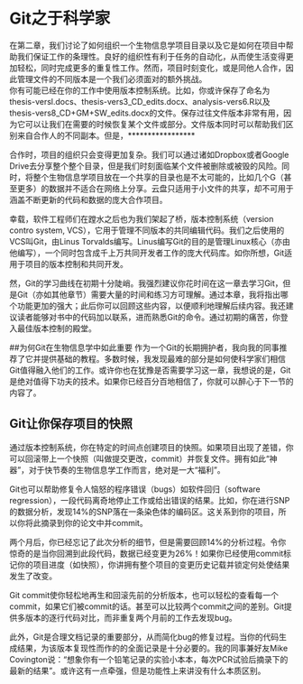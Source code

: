 # Git之于科学家




在第二章，我们讨论了如何组织一个生物信息学项目目录以及它是如何在项目中帮助我们保证工作的条理性。良好的组织性有利于任务的自动化，从而使生活变得更加轻松，同时完成更多的重复性工作。然而，项目时刻变化，或是同他人合作，因此管理文件的不同版本是一个我们必须面对的额外挑战。
<br>
你有可能已经在你的工作中使用版本控制系统。比如，你或许保存了命名为thesis-versl.docs、thesis-vers3_CD_edits.docx、analysis-vers6.R以及thesis-vers8_CD+GM+SW_edits.docx的文件。保存过往文件版本非常有用，因为它可以让我们在需要的时候恢复某个文件或部分。文件版本同时可以帮助我们区别来自合作人的不同副本。但是，*****************

合作时，项目的组织只会变得更加复杂。我们可以通过诸如Dropbox或者Google Drive去分享整个整个目录，但是我们时刻面临某个文件被删除或被毁的风险。同时，将整个生物信息学项目放在一个共享的目录也是不太可能的，比如几个G（甚至更多）的数据并不适合在网络上分享。云盘只适用于小文件的共享，却不可用于涵盖不断更新的代码和数据的庞大合作项目。

幸载，软件工程师们在蹚水之后也为我们架起了桥，版本控制系统（version contro system, VCS），它用于管理不同版本的共同编辑代码。我们之后使用的VCS叫Git，由Linus Torvalds编写。Linus编写Git的目的是管理Linux核心（亦由他编写），一个同时包含成千上万共同开发者工作的庞大代码库。如你所想，Git适用于项目的版本控制和共同开发。

然，Git的学习曲线在初期十分陡峭。我强烈建议你花时间在这一章去学习Git，但是Git（亦如其他章节）需要大量的时间和练习方可理解。通过本章，我将指出哪个功能更加的强大；此后你可以回顾这些内容，以便顺利地理解后续内容。我还建议读者能够对书中的代码加以联系，进而熟悉Git的命令。通过初期的痛苦，你登入最佳版本控制的殿堂。

##为何Git在生物信息学中如此重要
作为一个Git的长期拥护者，我向我的同事推荐了它并提供基础的教程。多数时候，我发现最难的部分是如何使科学家们相信Git值得融入他们的工作。或许你也在犹豫是否需要学习这一章，我想说的是，Git是绝对值得下功夫的技术。如果你已经百分百地相信了，你就可以醉心于下一节的内容了。

## Git让你保存项目的快照
通过版本控制系统，你在特定的时间点创建项目的快照。如果项目出现了差错，你可以回滚带上一个快照（叫做提交更改，commit）并恢复文件。拥有如此“神器”，对于快节奏的生物信息学工作而言，绝对是一大“福利”。

Git也可以帮助修复令人恼怒的程序错误（bugs）如软件回归（software regression），一段代码离奇地停止工作或给出错误的结果。比如，你在进行SNP的数据分析，发现14%的SNP落在一条染色体的编码区。这关系到你的项目，所以你将此摘录到你的论文中并commit。

两个月后，你已经忘记了此次分析的细节，但是需要回顾14%的分析过程。令你惊奇的是当你回溯到此段代码，数据已经变更为26%！如果你已经使用commit标记你的项目进度（如快照），你讲拥有整个项目的变更历史记载并锁定何处使结果发生了改变。

Git commit使你轻松地再生和回滚先前的分析版本，也可以轻松的查看每一个commit，如果它们被commit的话。甚至可以比较两个commit之间的差别。Git提供多版本的逐行代码对比，而非重复两个月前的工作去发现bug。

此外，Git是合理文档记录的重要部分，从而简化bug的修复过程。当你的代码生成结果，为该版本复现性而作的的全面记录是十分必要的。我的同事兼好友Mike Covington说：“想象你有一个铅笔记录的实验小本本，每次PCR试验后摘录下的最新的结果”。或许这有一点牵强，但是功能性上来讲没有什么本质区别。
